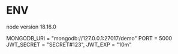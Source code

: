 # ENV

node version
18.16.0

MONGODB_URI = "mongodb://127.0.0.1:27017/demo"
PORT = 5000
JWT_SECRET = "SECRET#123",
JWT_EXP = "10m"